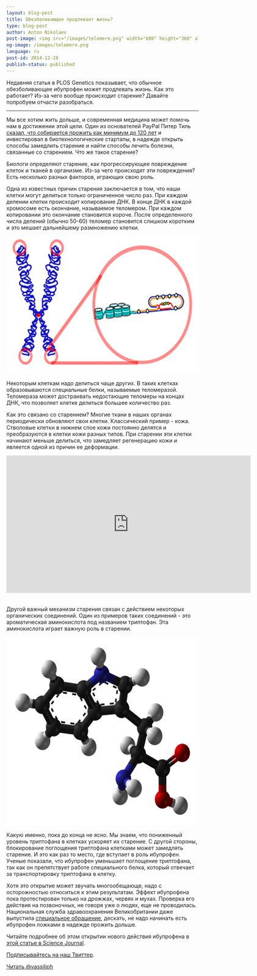 ```yaml
---
layout: blog-post
title: Обезболивающее продлевает жизнь?
type: blog-post
author: Anton Nikolaev
post-image: <img src="/images/telomere.png" width="600" height="360" alt="Telomere">
og-image: /images/telomere.png
language: ru
post-id: 2014-12-20
publish-status: published
---
```


Недавняя статья в PLOS Genetics показывает, что обычное обезболивающее ибупрофен может продлевать жизнь. Как это работает? Из-за чего вообще происходит старение? Давайте попробуем отчасти разобраться.
<!-- more -->

---
Мы все хотим жить дольше, и современная медицина может помочь нам в достижении этой цели. Один из основателей PayPal Питер Тиль <a href="http://www.bloomberg.com/video/peter-thiel-i-m-on-the-human-growth-hormone-pill-JMrIsAq6RC~j2soBovyj4w.html">сказал, что собирается прожить как минимум до 120 лет</a> и инвестировал в биотехнологические стартапы, в надежде открыть способы замедлить старение и найти способы лечить болезни, связанные со старением. Что же такое старение? 

Биологи определяют старение, как прогрессирующее повреждение клеток и тканей в организме. Из-за чего происходят эти повреждения? Есть несколько разных факторов, играющих свою роль. 

Одна из известных причин старения заключается в том, что наши клетки могут делиться только ограниченное число раз. При каждом делении клетки происходит копирование ДНК. В конце ДНК в каждой хромосоме есть окончание, называемое теломером. При каждом копировании это окончание становится короче. После определенного числа делений (обычно 50-60) теломер становится слишком коротким и это мешает дальнейшему размножению клетки. 

<img src="/images/telomere.png" width="600" height="360" alt="Telomere">

Некоторым клеткам надо делиться чаще других. В таких клетках образовываются специальные белки, называемые теломеразой. Теломераза может достраивать недостающие теломеры на концах ДНК, что позволяет клетке делиться большее количество раз.

Как это связано со старением? Многие ткани в наших органах периодически обновляют свои клетки. Классический пример - кожа. Стволовые клетки в нижнем слое кожи постоянно делятся и преобразуются в клетки кожи разных типов. При старении эти клетки начинают меньше делиться, что замедляет регенерацию кожи и является одной из причин ее деформации. 

<iframe width="640" height="360" src="http://www.youtube.com/embed/7JkONdDjU7Y?rel=0" frameborder="0" allowfullscreen></iframe>
<br><br>

Другой важный механизм старения связан с действием некоторых органических соединений. Один из примеров таких соединений - это  ароматическая аминокислота под названием триптофан. Эта аминокислота играет важную  роль в старении.

<img src="/images/tryptophan.png" width="600" height="493" alt="Telomere">

Какую именно, пока до конца не ясно. Мы знаем, что пониженный уровень триптофана в клетках ускоряет их старение. С другой стороны, блокирование поглощения триптофана клетками может замедлять старение. И это как раз то место, где вступает в роль ибупрофен. Ученые показали, что ибупрофен уменьшает поглощение триптофана, так как он препятствует работе специального белка, который отвечает за транспортировку триптофана в клетку.

Хотя это открытие может звучать многообещающе, надо с осторожностью относиться к этим результатам. Эффект ибупрофена пока протестирован только на дрожжах, червях и мухах. Проверка его действия на позвоночных, не говоря уже о людях, еще не проводилась. Национальная служба здравоохранения Великобритании даже выпустила <a href="http://www.nhs.uk/news/2014/12December/Pages/ibuprofen-painkiller-hangover-cure-longevity.aspx">специальное обращение</a>, дескать, не надо начинать есть ибупрофен ложками в надежде прожить дольше. 

Читайте подробнее об этом открытии нового действия ибупрофена в <a href="http://news.sciencemag.org/biology/2014/12/ibuprofen-boosts-some-organisms-life-spans">этой статье в Science Journal</a>.
<br/>

<a href="https://twitter.com/MelScienceRU">Подписывайтесь на наш Твиттер</a>.

<!-- Begin Twitter follow -->
<a href="https://twitter.com/MelScienceRU" class="twitter-follow-button" data-show-count="false" data-lang="ru" data-size="large">Читать @vassiliph</a>
<script>!function(d,s,id){var js,fjs=d.getElementsByTagName(s)[0],p=/^http:/.test(d.location)?'http':'https';if(!d.getElementById(id)){js=d.createElement(s);js.id=id;js.src=p+'://platform.twitter.com/widgets.js';fjs.parentNode.insertBefore(js,fjs);}}(document, 'script', 'twitter-wjs');</script>
<!-- End Twitter follow -->